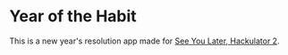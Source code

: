 # Year of the Habit

This is a new year's resolution app made for [See You Later, Hackulator 2](https://see-you-later-hackulator-2.devpost.com/).